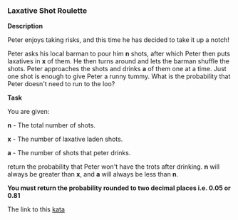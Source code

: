 ### Laxative Shot Roulette

**Description**  

Peter enjoys taking risks, and this time he has decided to take it up a notch!  

Peter asks his local barman to pour him **n** shots, after which Peter then puts laxatives in **x** of them. He then turns around and lets the barman shuffle the shots. Peter approaches the shots and drinks **a** of them one at a time. Just one shot is enough to give Peter a runny tummy. What is the probability that Peter doesn't need to run to the loo?

**Task**  

You are given:

**n** - The total number of shots.

**x** - The number of laxative laden shots.

**a** - The number of shots that peter drinks.

return the probability that Peter won't have the trots after drinking. **n** will always be greater than **x**, and **a** will always be less than **n**.

**You must return the probability rounded to two decimal places i.e. 0.05 or 0.81**  

The link to this [kata](https://www.codewars.com/kata/laxative-shot-roulette/java)
